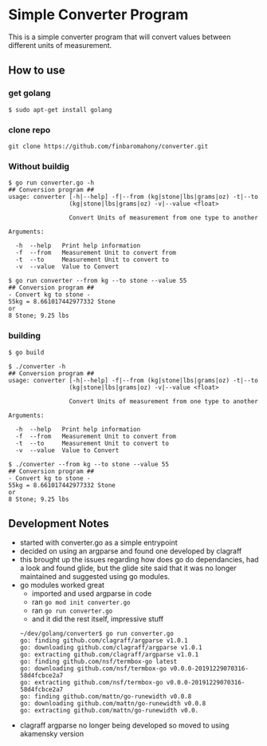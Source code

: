 # Simple Converter Program
This is a simple converter program that will convert values between different units of measurement.

## How to use
### get golang
```
$ sudo apt-get install golang
```
### clone repo
```
git clone https://github.com/finbaromahony/converter.git 
```
### Without buildig
```
$ go run converter.go -h
## Conversion program ##
usage: converter [-h|--help] -f|--from (kg|stone|lbs|grams|oz) -t|--to
                 (kg|stone|lbs|grams|oz) -v|--value <float>

                 Convert Units of measurement from one type to another

Arguments:

  -h  --help   Print help information
  -f  --from   Measurement Unit to convert from
  -t  --to     Measurement Unit to convert to
  -v  --value  Value to Convert

$ go run converter --from kg --to stone --value 55
## Conversion program ##
- Convert kg to stone -
55kg = 8.661017442977332 Stone
or
8 Stone; 9.25 lbs
```
### building
```
$ go build

$ ./converter -h
## Conversion program ##
usage: converter [-h|--help] -f|--from (kg|stone|lbs|grams|oz) -t|--to
                 (kg|stone|lbs|grams|oz) -v|--value <float>

                 Convert Units of measurement from one type to another

Arguments:

  -h  --help   Print help information
  -f  --from   Measurement Unit to convert from
  -t  --to     Measurement Unit to convert to
  -v  --value  Value to Convert

$ ./converter --from kg --to stone --value 55
## Conversion program ##
- Convert kg to stone -
55kg = 8.661017442977332 Stone
or
8 Stone; 9.25 lbs

```

## Development Notes
- started with converter.go as a simple entrypoint
- decided on using an argparse and found one developed by clagraff
- this brought up the issues regarding how does go do dependancies, had a look and found glide, but the glide site said that it was no longer maintained and suggested using go modules.
- go modules worked great
    - imported and used argparse in code
    - ran `go mod init converter.go`
    - ran `go run converter.go`
    - and it did the rest itself, impressive stuff
    ```
    ~/dev/golang/converter$ go run converter.go 
    go: finding github.com/clagraff/argparse v1.0.1
    go: downloading github.com/clagraff/argparse v1.0.1
    go: extracting github.com/clagraff/argparse v1.0.1
    go: finding github.com/nsf/termbox-go latest
    go: downloading github.com/nsf/termbox-go v0.0.0-20191229070316-58d4fcbce2a7
    go: extracting github.com/nsf/termbox-go v0.0.0-20191229070316-58d4fcbce2a7
    go: finding github.com/mattn/go-runewidth v0.0.8
    go: downloading github.com/mattn/go-runewidth v0.0.8
    go: extracting github.com/mattn/go-runewidth v0.0.
    ```
- clagraff argparse no longer being developed so moved to using akamensky version
